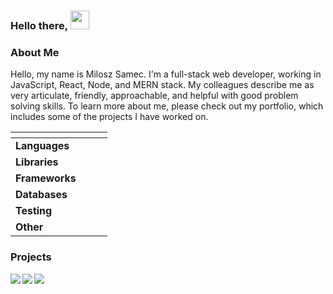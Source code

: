 ### Hello there, <img src="https://raw.githubusercontent.com/MartinHeinz/MartinHeinz/master/wave.gif" width="30" height="30"/>

### About Me
Hello, my name is Milosz Samec. I'm a full-stack web developer, working in JavaScript, React, Node, and MERN stack. My colleagues describe me as very articulate, friendly, approachable, and helpful with good problem solving skills. To learn more about me, please check out my portfolio, which includes some of the projects I have worked on.

<table>
    <thead>
        <tr>
            <th style="align:center"></th>
            <th></th>
        </tr>
    </thead>
    <tbody>
        <tr>
            <td style="align:center"><strong>Languages</strong></td>
            <td>
                <a target="_blank" rel="noopener noreferrer" href="https://img.shields.io/badge/Lang-HTML5-informational?style=flat&amp;logo=HTML5&amp;logoColor=white&amp;color=3a22cc"><img src="https://img.shields.io/badge/Lang-HTML5-informational?style=flat&amp;logo=HTML5&amp;logoColor=white&amp;color=3a22cc" alt="" data-canonical-src="https://img.shields.io/badge/Lang-HTML5-informational?style=flat&amp;logo=HTML5&amp;logoColor=white&amp;color=3a22cc" style="max-width:100%;"></a>
                <a target="_blank" rel="noopener noreferrer" href="https://img.shields.io/badge/Lang-CSS-informational?style=flat&amp;logo=CSS%20Wizardry&amp;logoColor=white&amp;color=3a22cc"><img src="https://img.shields.io/badge/Lang-CSS-informational?style=flat&amp;logo=CSS%20Wizardry&amp;logoColor=white&amp;color=3a22cc" alt="" data-canonical-src="https://img.shields.io/badge/Lang-CSS-informational?style=flat&amp;logo=CSS%20Wizardry&amp;logoColor=white&amp;color=3a22cc" style="max-width:100%;"></a>
                <a target="_blank" rel="noopener noreferrer" href="https://img.shields.io/badge/Lang-JavaScript-informational?style=flat&amp;logo=JavaScript&amp;logoColor=white&amp;color=3a22cc"><img src="https://img.shields.io/badge/Lang-JavaScript-informational?style=flat&amp;logo=JavaScript&amp;logoColor=white&amp;color=3a22cc" alt="" data-canonical-src="https://img.shields.io/badge/Lang-JavaScript-informational?style=flat&amp;logo=JavaScript&amp;logoColor=white&amp;color=3a22cc" style="max-width:100%;"></a>
                <a target="_blank" rel="noopener noreferrer" href="https://img.shields.io/badge/Lang-SQL-informational?style=flat&amp;logo=SQL&amp;logoColor=white&amp;color=3a22cc"><img src="https://img.shields.io/badge/Lang-SQL-informational?style=flat&amp;logo=SQL&amp;logoColor=white&amp;color=3a22cc" alt="" data-canonical-src="https://img.shields.io/badge/Lang-SQL-informational?style=flat&amp;logo=SQL&amp;logoColor=white&amp;color=3a22cc" style="max-width:100%;"></a>
                <a target="_blank" rel="noopener noreferrer" href="https://img.shields.io/badge/Lang-Python-informational?style=flat&amp;logo=Python&amp;logoColor=white&amp;color=3a22cc"><img src="https://img.shields.io/badge/Lang-Python-informational?style=flat&amp;logo=Python&amp;logoColor=white&amp;color=3a22cc" alt="" data-canonical-src="https://img.shields.io/badge/Lang-Python-informational?style=flat&amp;logo=Python&amp;logoColor=white&amp;color=3a22cc" style="max-width:100%;"></a>
            </td>
        </tr>
        <tr>
            <td style="align:center"><strong>Libraries</strong></td>
            <td>
                <a target="_blank" rel="noopener noreferrer" href="https://img.shields.io/badge/Lib-Bootstrap-informational?style=flat&amp;logo=Bootstrap&amp;logoColor=white&amp;color=3a22cc"><img src="https://img.shields.io/badge/Lib-Bootstrap-informational?style=flat&amp;logo=Bootstrap&amp;logoColor=white&amp;color=3a22cc" alt="" data-canonical-src="https://img.shields.io/badge/Lib-Bootstrap-informational?style=flat&amp;logo=Bootstrap&amp;logoColor=white&amp;color=3a22cc" style="max-width:100%;"></a>
                <a target="_blank" rel="noopener noreferrer" href="https://img.shields.io/badge/Lib-React-informational?style=flat&amp;logo=React&amp;logoColor=white&amp;color=3a22cc"><img src="https://img.shields.io/badge/Lib-React-informational?style=flat&amp;logo=React&amp;logoColor=white&amp;color=3a22cc" alt="" data-canonical-src="https://img.shields.io/badge/Lib-React-informational?style=flat&amp;logo=React&amp;logoColor=white&amp;color=3a22cc" style="max-width:100%;"></a>
            </td>
        </tr>
        <tr>
            <td style="align:center"><strong>Frameworks</strong></td>
            <td>
                <a target="_blank" rel="noopener noreferrer" href="https://img.shields.io/badge/FW-Redux-informational?style=flat&amp;logo=Redux&amp;logoColor=white&amp;color=3a22cc"><img src="https://img.shields.io/badge/FW-Redux-informational?style=flat&amp;logo=Redux&amp;logoColor=white&amp;color=3a22cc" alt="" data-canonical-src="https://img.shields.io/badge/FW-Redux-informational?style=flat&amp;logo=Redux&amp;logoColor=white&amp;color=3a22cc" style="max-width:100%;"></a>
                <a target="_blank" rel="noopener noreferrer" href="https://img.shields.io/badge/FW-Node.js-informational?style=flat&amp;logo=Node.js&amp;logoColor=white&amp;color=3a22cc"><img src="https://img.shields.io/badge/FW-Node.js-informational?style=flat&amp;logo=Node.js&amp;logoColor=white&amp;color=3a22cc" alt="" data-canonical-src="https://img.shields.io/badge/FW-Node.js-informational?style=flat&amp;logo=Node.js&amp;logoColor=white&amp;color=3a22cc" style="max-width:100%;"></a>
                <a target="_blank" rel="noopener noreferrer" href="https://img.shields.io/badge/FW-Express-informational?style=flat&amp;logoColor=white&amp;color=3a22cc"><img src="https://img.shields.io/badge/FW-Express-informational?style=flat&amp;logoColor=white&amp;color=3a22cc" alt="" data-canonical-src="https://img.shields.io/badge/FW-Express-informational?style=flat&amp;logoColor=white&amp;color=3a22cc" style="max-width:100%;"></a>
                <a target="_blank" rel="noopener noreferrer" href="https://img.shields.io/badge/FW-Knex-informational?style=flat&amp;logo=knex&amp;logoColor=white&amp;color=3a22cc"><img src="https://img.shields.io/badge/FW-Knex-informational?style=flat&amp;logo=knex&amp;logoColor=white&amp;color=3a22cc" alt="" data-canonical-src="https://img.shields.io/badge/FW-Knex-informational?style=flat&amp;logo=knex&amp;logoColor=white&amp;color=3a22cc" style="max-width:100%;"></a>
            </td>
        </tr>
        <tr>
            <td style="align:center"><strong>Databases</strong></td>
            <td>
                <a target="_blank" rel="noopener noreferrer" href="https://img.shields.io/badge/DB-PostgreSQL-informational?style=flat&amp;logo=PostgreSQL&amp;logoColor=white&amp;color=3a22cc"><img src="https://img.shields.io/badge/DB-PostgreSQL-informational?style=flat&amp;logo=PostgreSQL&amp;logoColor=white&amp;color=3a22cc" alt="" data-canonical-src="https://img.shields.io/badge/DB-PostgreSQL-informational?style=flat&amp;logo=PostgreSQL&amp;logoColor=white&amp;color=3a22cc" style="max-width:100%;"></a>
                <a target="_blank" rel="noopener noreferrer" href="https://img.shields.io/badge/DB-MySQL-informational?style=flat&amp;logo=MySQL&amp;logoColor=white&amp;color=3a22cc"><img src="https://img.shields.io/badge/DB-MySQL-informational?style=flat&amp;logo=MySQL&amp;logoColor=white&amp;color=3a22cc" alt="" data-canonical-src="https://img.shields.io/badge/DB-MySQL-informational?style=flat&amp;logo=MySQL&amp;logoColor=white&amp;color=3a22cc" style="max-width:100%;"></a>
                <a target="_blank" rel="noopener noreferrer" href="https://img.shields.io/badge/DB-MongoDB-informational?style=flat&amp;logo=MongoDB&amp;logoColor=white&color=3a22cc" style="max-width:100%;"><img src="https://img.shields.io/badge/DB-MongoDB-informational?style=flat&amp;logo=MongoDB&amp;logoColor=white&color=3a22cc" style="max-width:100%;" alt="" data-canonical-src="https://img.shields.io/badge/DB-MongoDB-informational?style=flat&amp;logo=MongoDB&amp;logoColor=white&color=3a22cc" style="max-width:100%;"></a>
            </td>
        </tr>
        <tr>
            <td style="align:center"><strong>Testing</strong></td>
            <td>
                <a target="_blank" rel="noopener noreferrer" href="https://img.shields.io/badge/Test-Jest-informational?style=flat&amp;logo=Jest&amp;logoColor=white&amp;color=3a22cc"><img src="https://img.shields.io/badge/Test-Jest-informational?style=flat&amp;logo=Jest&amp;logoColor=white&amp;color=3a22cc" alt="" data-canonical-src="https://img.shields.io/badge/Test-Jest-informational?style=flat&amp;logo=Jest&amp;logoColor=white&amp;color=3a22cc" style="max-width:100%;"></a>
                <a target="_blank" rel="noopener noreferrer" href="https://img.shields.io/badge/Test-Cypress-informational?style=flat&amp;logo=Cypress&amp;logoColor=white&amp;color=3a22cc"><img src="https://img.shields.io/badge/Test-Cypress-informational?style=flat&amp;logo=Cypress&amp;logoColor=white&amp;color=3a22cc" alt="" data-canonical-src="https://img.shields.io/badge/Test-Cypress-informational?style=flat&amp;logo=Cypress&amp;logoColor=white&amp;color=3a22cc" style="max-width:100%;"></a>
            </td>
        </tr>
        <tr>
            <td style="align:center"><strong>Other</strong></td>
            <td>
                <a target="_blank" rel="noopener noreferrer" href="https://img.shields.io/badge/Editor-VS%20Code-informational?style=flat&amp;logo=visualstudiocode&amp;logoColor=white&amp;color=3a22cc"><img src="https://img.shields.io/badge/Editor-VS%20Code-informational?style=flat&amp;logo=visualstudiocode&amp;logoColor=white&amp;color=3a22cc" alt="" data-canonical-src="https://img.shields.io/badge/Editor-VS%20Code-informational?style=flat&amp;logo=visualstudiocode&amp;logoColor=white&amp;color=3a22cc" style="max-width:100%;"></a>
                <a target="_blank" rel="noopener noreferrer" href="https://img.shields.io/badge/Tools-ESLint-informational?style=flat&amp;logo=ESLint&amp;logoColor=white&amp;color=3a22cc"><img src="https://img.shields.io/badge/Tools-ESLint-informational?style=flat&amp;logo=ESLint&amp;logoColor=white&amp;color=3a22cc" alt="" data-canonical-src="https://img.shields.io/badge/Tools-ESLint-informational?style=flat&amp;logo=ESLint&amp;logoColor=white&amp;color=3a22cc" style="max-width:100%;"></a>
                <a target="_blank" rel="noopener noreferrer" href="https://img.shields.io/badge/Tools-ESLint-informational?style=flat&amp;logo=ESLint&amp;logoColor=white&amp;color=3a22cc"><img src="https://img.shields.io/badge/Tools-ESLint-informational?style=flat&amp;logo=ESLint&amp;logoColor=white&amp;color=3a22cc" alt="" data-canonical-src="https://img.shields.io/badge/Tools-ESLint-informational?style=flat&amp;logo=ESLint&amp;logoColor=white&amp;color=3a22cc" style="max-width:100%;"></a>
                <a target="_blank" rel="noopener noreferrer" href="https://img.shields.io/badge/Tools-Git-informational?style=flat&amp;logo=Git&amp;logoColor=white&amp;color=3a22cc"><img src="https://img.shields.io/badge/Tools-Git-informational?style=flat&amp;logo=Git&amp;logoColor=white&amp;color=3a22cc" alt="" data-canonical-src="https://img.shields.io/badge/Tools-Git-informational?style=flat&amp;logo=Git&amp;logoColor=white&amp;color=3a22cc" style="max-width:100%;"></a>
                <a target="_blank" rel="noopener noreferrer" href="https://img.shields.io/badge/Tools-GitHub-informational?style=flat&amp;logo=GitHub&amp;logoColor=white&amp;color=3a22cc"><img src="https://img.shields.io/badge/Tools-GitHub-informational?style=flat&amp;logo=GitHub&amp;logoColor=white&amp;color=3a22cc" alt="" data-canonical-src="https://img.shields.io/badge/Tools-GitHub-informational?style=flat&amp;logo=GitHub&amp;logoColor=white&amp;color=3a22cc" style="max-width:100%;"></a>
                <a target="_blank" rel="noopener noreferrer" href="https://img.shields.io/badge/OS-Windows%2010-informational?style=flat&amp;logo=Windows&amp;logoColor=white&amp;color=3a22cc"><img src="https://img.shields.io/badge/OS-Windows%2010-informational?style=flat&amp;logo=Windows&amp;logoColor=white&amp;color=3a22cc" alt="" data-canonical-src="https://img.shields.io/badge/OS-Windows%2010-informational?style=flat&amp;logo=Windows&amp;logoColor=white&amp;color=3a22cc" style="max-width:100%;"></a>
                <a target="_blank" rel="noopener noreferrer" href="https://img.shields.io/badge/Code-LESS-informational?style=flat&amp;logoColor=white&amp;color=3a22cc"><img src="https://img.shields.io/badge/Code-LESS-informational?style=flat&amp;logoColor=white&amp;color=3a22cc" alt="" data-canonical-src="https://img.shields.io/badge/Code-LESS-informational?style=flat&amp;logoColor=white&amp;color=3a22cc" style="max-width:100%;"></a>
            </td>
        </tr>
    </tbody>
  </table>
  
  ### Projects
  
<a href="https://github.com/Zolw95/Marketplace-Back-End">
  <img align="left" src="https://github-readme-stats.vercel.app/api/pin/?username=Zolw95&repo=Marketplace-Back-End&title_color=fe428e&text_color=c4abdb&icon_color=c4abdb&bg_color=151515" data-canonical-src="https://github-readme-stats.vercel.app/api/pin/?username=Zolw95&repo=Marketplace-Back-End&title_color=fe428e&text_color=c4abdb&icon_color=c4abdb&bg_color=151515;text_color=c4abdb&amp;icon_color=c4abdb&amp;bg_color=151515" style="max-width:100%;">
</a>

<a href="https://github.com/Zolw95/Express_Groomer-TeamA-FE">
  <img align="left" src="https://github-readme-stats.vercel.app/api/pin/?username=Zolw95&repo=Express_Groomer-TeamA-FE&title_color=fe428e&text_color=c4abdb&icon_color=c4abdb&bg_color=151515" data-canonical-src="https://github-readme-stats.vercel.app/api/pin/?username=Zolw95&repo=Express_Groomer-TeamA-FE&title_color=fe428e&text_color=c4abdb&icon_color=c4abdb&bg_color=151515;text_color=c4abdb&amp;icon_color=c4abdb&amp;bg_color=151515" style="max-width:100%;">
</a>

<a href="https://github.com/Zolw95/github-finder">
  <img align="left" src="https://github-readme-stats.vercel.app/api/pin/?username=Zolw95&repo=github-finder&title_color=fe428e&text_color=c4abdb&icon_color=c4abdb&bg_color=151515" data-canonical-src="https://github-readme-stats.vercel.app/api/pin/?username=Zolw95&repo=github-finder&title_color=fe428e&text_color=c4abdb&icon_color=c4abdb&bg_color=151515;text_color=c4abdb&amp;icon_color=c4abdb&amp;bg_color=151515" style="max-width:100%;">
</a>

